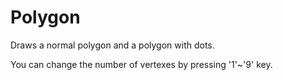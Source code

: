 # Polygon
Draws a normal polygon and a polygon with dots.

You can change the number of vertexes by pressing '1'~'9' key.
